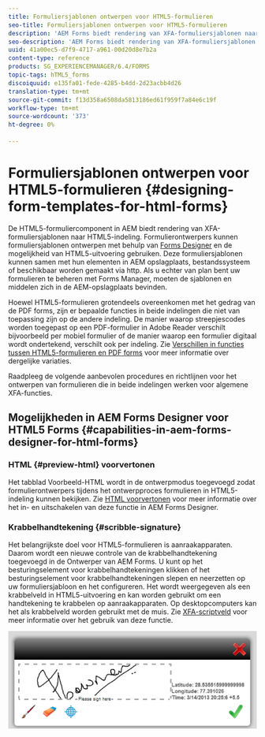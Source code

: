 ```yaml
---
title: Formuliersjablonen ontwerpen voor HTML5-formulieren
seo-title: Formuliersjablonen ontwerpen voor HTML5-formulieren
description: 'AEM Forms biedt rendering van XFA-formuliersjablonen naar HTML5-indeling. Formulierontwerpers kunnen formuliersjablonen ontwerpen met Designer en de HTML5-renderingmogelijkheden gebruiken. '
seo-description: 'AEM Forms biedt rendering van XFA-formuliersjablonen naar HTML5-indeling. Formulierontwerpers kunnen formuliersjablonen ontwerpen met Designer en de HTML5-renderingmogelijkheden gebruiken. '
uuid: 41a00ec5-d7f9-4717-a961-00d20d8e7b2a
content-type: reference
products: SG_EXPERIENCEMANAGER/6.4/FORMS
topic-tags: hTML5_forms
discoiquuid: e135fa01-fede-4285-b4dd-2d23acbb4d26
translation-type: tm+mt
source-git-commit: f13d358a6508da5813186ed61f959f7a84e6c19f
workflow-type: tm+mt
source-wordcount: '373'
ht-degree: 0%

---
```



# Formuliersjablonen ontwerpen voor HTML5-formulieren {#designing-form-templates-for-html-forms}

De HTML5-formuliercomponent in AEM biedt rendering van XFA-formuliersjablonen naar HTML5-indeling. Formulierontwerpers kunnen formuliersjablonen ontwerpen met behulp van [Forms Designer](https://www.adobe.com/go/learn_aemforms_designer_63) en de mogelijkheid van HTML5-uitvoering gebruiken. Deze formuliersjablonen kunnen samen met hun elementen in AEM opslagplaats, bestandssysteem of beschikbaar worden gemaakt via http. Als u echter van plan bent uw formulieren te beheren met Forms Manager, moeten de sjablonen en middelen zich in de AEM-opslagplaats bevinden.

Hoewel HTML5-formulieren grotendeels overeenkomen met het gedrag van de PDF forms, zijn er bepaalde functies in beide indelingen die niet van toepassing zijn op de andere indeling. De manier waarop streepjescodes worden toegepast op een PDF-formulier in Adobe Reader verschilt bijvoorbeeld per mobiel formulier of de manier waarop een formulier digitaal wordt ondertekend, verschilt ook per indeling. Zie [Verschillen in functies tussen HTML5-formulieren en PDF forms](/help/forms/using/feature-differentiation-html5-forms-pdf-forms.md) voor meer informatie over dergelijke variaties.

Raadpleeg de volgende aanbevolen procedures en richtlijnen voor het ontwerpen van formulieren die in beide indelingen werken voor algemene XFA-functies.

## Mogelijkheden in AEM Forms Designer voor HTML5 Forms {#capabilities-in-aem-forms-designer-for-html-forms}

### HTML {#preview-html} voorvertonen

Het tabblad Voorbeeld-HTML wordt in de ontwerpmodus toegevoegd zodat formulierontwerpers tijdens het ontwerpproces formulieren in HTML5-indeling kunnen bekijken. Zie [HTML voorvertonen](/help/forms/using/preview-xdp-forms-html.md) voor meer informatie over het in- en uitschakelen van deze functie in AEM Forms Designer.

### Krabbelhandtekening {#scribble-signature}

Het belangrijkste doel voor HTML5-formulieren is aanraakapparaten. Daarom wordt een nieuwe controle van de krabbelhandtekening toegevoegd in de Ontwerper van AEM Forms. U kunt op het besturingselement voor krabbelhandtekeningen klikken of het besturingselement voor krabbelhandtekeningen slepen en neerzetten op uw formuliersjabloon en het configureren. Het wordt weergegeven als een krabbelveld in HTML5-uitvoering en kan worden gebruikt om een handtekening te krabbelen op aanraakapparaten. Op desktopcomputers kan het als krabbelveld worden gebruikt met de muis. Zie [XFA-scriptveld](/help/forms/using/scribble-signature.md) voor meer informatie over het gebruik van deze functie.

![4](assets/4.png)
